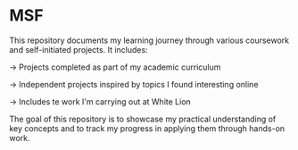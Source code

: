 # MSF
This repository documents my learning journey through various coursework and self-initiated projects. It includes:

-> Projects completed as part of my academic curriculum

-> Independent projects inspired by topics I found interesting online

-> Includes te work I'm carrying out at White Lion

The goal of this repository is to showcase my practical understanding of key concepts and to track my progress in applying them through hands-on work.
